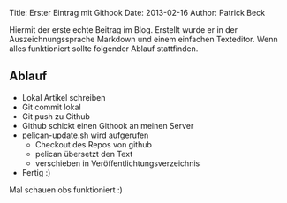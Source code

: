Title: Erster Eintrag mit Githook
Date: 2013-02-16
Author: Patrick Beck

Hiermit der erste echte Beitrag im Blog. Erstellt wurde er in der Auszeichnungssprache Markdown und einem einfachen Texteditor. Wenn alles funktioniert sollte folgender Ablauf stattfinden.

## Ablauf

- Lokal Artikel schreiben 
- Git commit lokal
- Git push zu Github
- Github schickt einen Githook an meinen Server
- pelican-update.sh wird aufgerufen
    - Checkout des Repos von github
    - pelican übersetzt den Text
    - verschieben in Veröffentlichtungsverzeichnis
- Fertig :)

Mal schauen obs funktioniert :)
